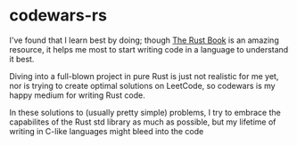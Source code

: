 # codewars-rs

I've found that I learn best by doing; though [The Rust Book](https://doc.rust-lang.org/book/title-page.html) is an amazing resource, it helps me most to start writing code in a language to understand it best. 

Diving into a full-blown project in pure Rust is just not realistic for me yet, nor is trying to create optimal solutions on LeetCode, so codewars is my happy medium for writing Rust code. 

In these solutions to (usually pretty simple) problems, I try to embrace the capabilites of the Rust std library as much as possible, but my lifetime of writing in C-like languages might bleed into the code
